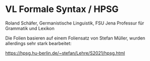 # VL Formale Syntax / HPSG

Roland Schäfer, Germanistische Linguistik, FSU Jena
Professur für Grammatik und Lexikon

Die Folien basieren auf einem Foliensatz von Stefan Müller,
wurden allerdings sehr stark bearbeitet:

https://hpsg.hu-berlin.de/~stefan/Lehre/S2021/hpsg.html
